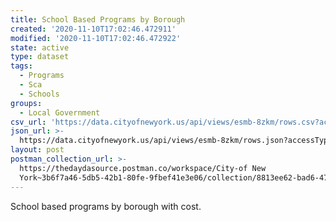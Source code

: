 ```yaml
---
title: School Based Programs by Borough
created: '2020-11-10T17:02:46.472911'
modified: '2020-11-10T17:02:46.472922'
state: active
type: dataset
tags:
  - Programs
  - Sca
  - Schools
groups:
  - Local Government
csv_url: 'https://data.cityofnewyork.us/api/views/esmb-8zkm/rows.csv?accessType=DOWNLOAD'
json_url: >-
  https://data.cityofnewyork.us/api/views/esmb-8zkm/rows.json?accessType=DOWNLOAD
layout: post
postman_collection_url: >-
  https://thedaydasource.postman.co/workspace/City-of New
  York~3b6f7a46-5db5-42b1-80fe-9fbef41e3e06/collection/8813ee62-bad6-47ab-ad04-81795032592e
---
```

School based programs by borough with cost.
